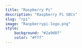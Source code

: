 ```yaml
---
title: "Raspberry Pi"
description: "Raspberry Pi SBCs"
slug: "rpi"
image: "Raspberrypi-logo.png"
style:
    background: "#2a9d8f"
    color: "#fff"
---
```

